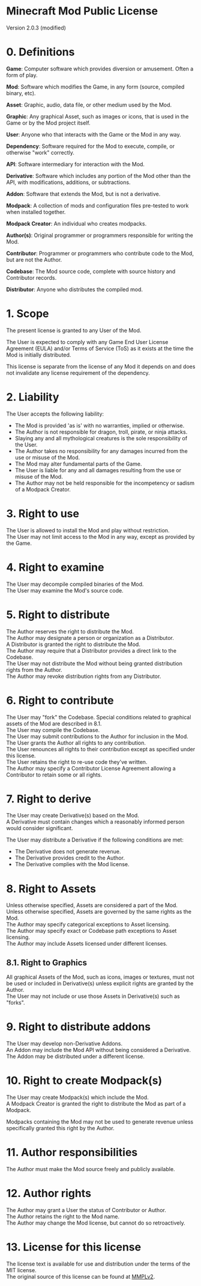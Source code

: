 Minecraft Mod Public License
============================

Version 2.0.3 (modified)

# 0. Definitions

**Game**: Computer software which provides diversion or amusement. Often a form of play. 

**Mod**: Software which modifies the Game, in any form (source, compiled binary, etc).

**Asset**: Graphic, audio, data file, or other medium used by the Mod.

**Graphic**: Any graphical Asset, such as images or icons, that is used in the Game or by the Mod project itself.

**User**: Anyone who that interacts with the Game or the Mod in any way.

**Dependency**: Software required for the Mod to execute, compile, or otherwise "work" correctly.

**API**: Software intermediary for interaction with the Mod.

**Derivative**: Software which includes any portion of the Mod other than the API, with modifications, additions, or subtractions.

**Addon**: Software that extends the Mod, but is not a derivative.

**Modpack**: A collection of mods and configuration files pre-tested to work when installed together.

**Modpack Creator**: An individual who creates modpacks.

**Author(s)**: Original programmer or programmers responsible for writing the Mod.

**Contributor**: Programmer or programmers who contribute code to the Mod, but are not the Author.

**Codebase**: The Mod source code, complete with source history and Contributor records.

**Distributor**: Anyone who distributes the compiled mod.

# 1. Scope

The present license is granted to any User of the Mod.

The User is expected to comply with any Game End User License Agreement (EULA) and/or Terms of Service (ToS) as it exists at the time the Mod is initially distributed.

This license is separate from the license of any Mod it depends on and does not invalidate any license requirement of the dependency.

# 2. Liability

The User accepts the following liability:
 - The Mod is provided 'as is' with no warranties, implied or otherwise.
 - The Author is not responsible for dragon, troll, pirate, or ninja attacks.
 - Slaying any and all mythological creatures is the sole responsibility of the User.
 - The Author takes no responsibility for any damages incurred from the use or misuse of the Mod.
 - The Mod may alter fundamental parts of the Game.
 - The User is liable for any and all damages resulting from the use or misuse of the Mod.
 - The Author may not be held responsible for the incompetency or sadism of a Modpack Creator.

# 3. Right to use

The User is allowed to install the Mod and play without restriction.  
The User may not limit access to the Mod in any way, except as provided by the Game.  

# 4. Right to examine

The User may decompile compiled binaries of the Mod.  
The User may examine the Mod's source code.

# 5. Right to distribute

The Author reserves the right to distribute the Mod.  
The Author may designate a person or organization as a Distributor.  
A Distributor is granted the right to distribute the Mod.  
The Author may require that a Distributor provides a direct link to the Codebase.  
The User may not distribute the Mod without being granted distribution rights from the Author.  
The Author may revoke distribution rights from any Distributor.  

# 6. Right to contribute

The User may "fork" the Codebase. Special conditions related to graphical assets of the Mod are described in 8.1.  
The User may compile the Codebase.  
The User may submit contributions to the Author for inclusion in the Mod.  
The User grants the Author all rights to any contribution.  
The User renounces all rights to their contribution except as specified under this license.  
The User retains the right to re-use code they've written.  
The Author may specify a Contributor License Agreement allowing a Contributor to retain some or all rights.  

# 7. Right to derive

The User may create Derivative(s) based on the Mod.  
A Derivative must contain changes which a reasonably informed person would consider significant.  

The User may distribute a Derivative if the following conditions are met:
 - The Derivative does not generate revenue.
 - The Derivative provides credit to the Author.
 - The Derivative complies with the Mod license.

# 8. Right to Assets

Unless otherwise specified, Assets are considered a part of the Mod.  
Unless otherwise specified, Assets are governed by the same rights as the Mod.  
The Author may specify categorical exceptions to Asset licensing.  
The Author may specify exact or Codebase path exceptions to Asset licensing.  
The Author may include Assets licensed under different licenses.  

## 8.1. Right to Graphics

All graphical Assets of the Mod, such as icons, images or textures, must not be used or included in Derivative(s) unless explicit rights are granted by the Author.  
The User may not include or use those Assets in Derivative(s) such as "forks".  

# 9. Right to distribute addons

The User may develop non-Derivative Addons.  
An Addon may include the Mod API without being considered a Derivative.  
The Addon may be distributed under a different license.  

# 10. Right to create Modpack(s)

The User may create Modpack(s) which include the Mod.  
A Modpack Creator is granted the right to distribute the Mod as part of a Modpack.  

Modpacks containing the Mod may not be used to generate revenue unless specifically granted this right by the Author.  

# 11. Author responsibilities

The Author must make the Mod source freely and publicly available.  

# 12. Author rights

The Author may grant a User the status of Contributor or Author.  
The Author retains the right to the Mod name.  
The Author may change the Mod license, but cannot do so retroactively.  

# 13. License for this license

The license text is available for use and distribution under the terms of the MIT license.  
The original source of this license can be found at [MMPLv2](https://github.com/iopleke/MMPLv2).
